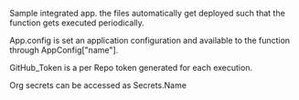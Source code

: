 Sample integrated app. the files automatically get deployed such that the function gets executed periodically.

App.config is set an application configuration and available to the function through AppConfig["name"].

GitHub_Token is a per Repo token generated for each execution.

Org secrets can be accessed as Secrets.Name

